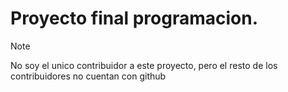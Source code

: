 # Proyecto final programacion. 
> [!NOTE]
> No soy el unico contribuidor a este proyecto, pero el resto de los contribuidores no cuentan con github
